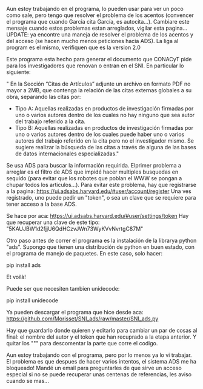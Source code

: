 Aun estoy trabajando en el programa, lo pueden usar para ver un poco como sale, pero tengo que resolver el problema de los acentos (convencer el programa que cuando Garcia cita García, es autocita...).
Cambiare este mensaje cuando estos problemas estan arreglados, vigilar esta pagina...
UPDATE: ya encontre una maneja de resolver el problema de los acentos y del acceso (se hacen mucho menos peticiones hacia ADS). La liga al program es el mismo, verifiquen que es la version 2.0

Este programa esta hecho para generar el documento que CONACyT pide para los investigadores que renovan o entran en el SNI. En particular lo siguiente:

" En la Sección “Citas de Artículos” adjunte un archivo en formato PDF no mayor a  2MB, que  contenga  la  relación  de  las  citas  externas  globales  a  su  obra, separando las citas por:
* Tipo A: Aquellas realizadas en productos de investigación firmadas por uno o  varios  autores  dentro  de  los  cuales  no  hay  ninguno  que  sea  autor  del trabajo referido a la cita.
* Tipo B: Aquellas realizadas en productos de investigación firmadas por uno o varios autores dentro de los cuales puede haber uno o varios autores del  trabajo referido en la cita pero no el investigador mismo.
Se  sugiere  realizar  la  búsqueda de  las  citas a  través  de  alguna  de  las  bases  de  datos internacionales especializadas."

Se usa ADS para buscar la información requirida. Elprimer problema a arreglar es el filtro de ADS que impidé hacer multiples busquedas en sequido (para evitar que los robotes que poblan el WWW se pongan a chupar todos los articulos...). Para evitar este problema, hay que registrarse a la pagina: https://ui.adsabs.harvard.edu/#user/account/register
Una ves registrado, uno puede pedir un "token", o sea un clave que se requiere para tener acceso a la base ADS.

Se hace por aca:
https://ui.adsabs.harvard.edu/#user/settings/token
Hay que recuperar una clave de este tipo:
"5KAUJBW1d2fjjU6QdHCzvJWn73WyKVvNvrtgC87M"

Otro paso antes de correr el programa es la instalación de la librarya python "ads".
Supongo que tienen una distribución de python en buen estado, con el programa de manejo de paquetes. En este caso, solo hacer:

pip install ads

Et voilà!

Puede ser que necesiten tambien unidecode:

pip install unidecode

Ya pueden descargar el programa que hice desde aca: https://github.com/Morisset/SNI_ads/raw/master/SNI_ads.py

Hay que guardarlo donde quieren y editarlo para cambiar un par de cosas al final: el nombre del autor y el token que han recuprado a la etapa anterior. Y quitar los """ para descomentar la parte que corre el codigo.

Aun estoy trabajando con el programa, pero por lo menos ya lo vi trabajar.
El problema es que despues de hacer varios intentos, el sistema ADS me ha bloqueado! Mandé un email para preguntarles de que sirve un acceso especial si no se puede recuperar unas centenas de referencias, les aviso cuando se mas...

